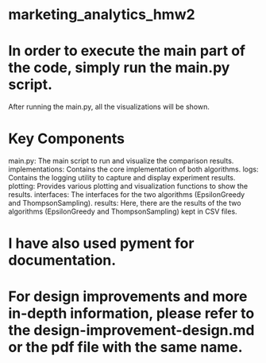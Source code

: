 # marketing_analytics_hmw2

# In order to execute the main part of the code, simply run the main.py script.
After running the main.py, all the visualizations will be shown.

# Key Components
main.py: The main script to run and visualize the comparison results.
implementations: Contains the core implementation of both algorithms.
logs: Contains the logging utility to capture and display experiment results.
plotting: Provides various plotting and visualization functions to show the results.
interfaces: The interfaces for the two algorithms (EpsilonGreedy and ThompsonSampling).
results: Here, there are the results of the two algorithms (EpsilonGreedy and ThompsonSampling) kept in CSV files.

# I have also used pyment for documentation.

# For design improvements and more in-depth information, please refer to the design-improvement-design.md or the pdf file with the same name.
